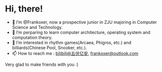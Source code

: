# Hi, there!
- 👋 I’m @Frankoxer, now a prospective junior in ZJU majoring in Computer Science and Technology.
- 🌱 I’m perparing to learn computer architecture, operating system and computation theory.
- 👀 I’m interested in rhythm games(Arcaea, Phigros, etc.) and billiards(Chinese Pool, Snooker, etc.).
- 📫 How to reach me : [bilibili@五伏亿安](https://space.bilibili.com/85414704), frankoxer@outlook.com

Very glad to make friends with you :)

<!---
Frankoxer/Frankoxer is a ✨ special ✨ repository because its `README.md` (this file) appears on your GitHub profile.
You can click the Preview link to take a look at your changes.
--->
